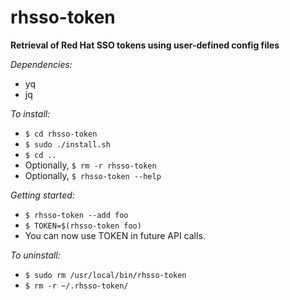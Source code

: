 <h1>rhsso-token</h1>

**Retrieval of Red Hat SSO tokens using user-defined config files**

_Dependencies:_
- yq
- jq

_To install:_

- <code>$ cd rhsso-token</code>
- <code>$ sudo ./install.sh</code>
- <code>$ cd ..</code>
- Optionally, <code>$ rm -r rhsso-token</code>
- Optionally, <code>$ rhsso-token --help</code>

_Getting started:_

- <code>$ rhsso-token --add foo</code>
- <code>$ TOKEN=$(rhsso-token foo)</code>
- You can now use TOKEN in future API calls.

_To uninstall:_

- <code>$ sudo rm /usr/local/bin/rhsso-token</code>
- <code>$ rm -r ~/.rhsso-token/</code>
